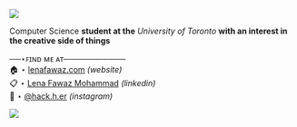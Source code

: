<a href='https://www.linkpicture.com/view.php?img=LPic628c67a3d079a677399276'><img src='https://www.linkpicture.com/q/F9B4A4F7-7819-488E-80F3-1E7C6DB000BE_1_201_a.jpeg' type='image'></a>

Computer Science **student at the** *University of Toronto* **with an interest in the creative side of things**

──⋆ꜰɪɴᴅ ᴍᴇ ᴀᴛ───────────  
🏠 ⋆ [lenafawaz.com](http://lenafawaz.com) *(website)*  
📋 ⋆ [Lena Fawaz Mohammad](https://www.linkedin.com/in/lena-fawaz-mohammad-62016310b/) *(linkedin)*  
📸 ⋆ [@hack.h.er](http://instagram.com/hack.h.er) *(instagram)*  
  
<a href='https://www.linkpicture.com/view.php?img=LPic628c7547880b41875617923'><img src='https://www.linkpicture.com/q/119CE380-9367-407C-9A46-807A2AB3469F_4_5005_c_5.jpeg' type='image'></a>
